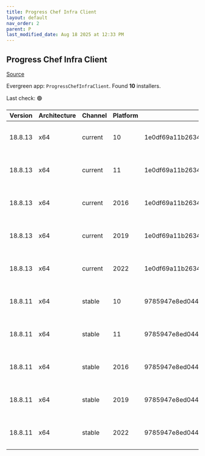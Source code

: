 ```yaml
---
title: Progress Chef Infra Client
layout: default
nav_order: 2
parent: P
last_modified_date: Aug 18 2025 at 12:33 PM
---
```


## Progress Chef Infra Client

[Source](https://www.chef.io/products/chef-infra)

Evergreen app: `ProgressChefInfraClient`. Found **10** installers.

Last check: 🟢

| Version | Architecture | Channel | Platform | Sha256                                                           | URI                                                                                                                                                                                              |
| ------- | ------------ | ------- | -------- | ---------------------------------------------------------------- | ------------------------------------------------------------------------------------------------------------------------------------------------------------------------------------------------ |
| 18.8.13 | x64          | current | 10       | 1e0df69a11b2634f7d599ccdb0972a57e18b46806d70431f13ec7bc9cb3f2c10 | [https://packages.chef.io/files/current/chef/18.8.13/windows/10/chef-client-18.8.13-1-x64.msi](https://packages.chef.io/files/current/chef/18.8.13/windows/10/chef-client-18.8.13-1-x64.msi)     |
| 18.8.13 | x64          | current | 11       | 1e0df69a11b2634f7d599ccdb0972a57e18b46806d70431f13ec7bc9cb3f2c10 | [https://packages.chef.io/files/current/chef/18.8.13/windows/11/chef-client-18.8.13-1-x64.msi](https://packages.chef.io/files/current/chef/18.8.13/windows/11/chef-client-18.8.13-1-x64.msi)     |
| 18.8.13 | x64          | current | 2016     | 1e0df69a11b2634f7d599ccdb0972a57e18b46806d70431f13ec7bc9cb3f2c10 | [https://packages.chef.io/files/current/chef/18.8.13/windows/2016/chef-client-18.8.13-1-x64.msi](https://packages.chef.io/files/current/chef/18.8.13/windows/2016/chef-client-18.8.13-1-x64.msi) |
| 18.8.13 | x64          | current | 2019     | 1e0df69a11b2634f7d599ccdb0972a57e18b46806d70431f13ec7bc9cb3f2c10 | [https://packages.chef.io/files/current/chef/18.8.13/windows/2019/chef-client-18.8.13-1-x64.msi](https://packages.chef.io/files/current/chef/18.8.13/windows/2019/chef-client-18.8.13-1-x64.msi) |
| 18.8.13 | x64          | current | 2022     | 1e0df69a11b2634f7d599ccdb0972a57e18b46806d70431f13ec7bc9cb3f2c10 | [https://packages.chef.io/files/current/chef/18.8.13/windows/2022/chef-client-18.8.13-1-x64.msi](https://packages.chef.io/files/current/chef/18.8.13/windows/2022/chef-client-18.8.13-1-x64.msi) |
| 18.8.11 | x64          | stable  | 10       | 9785947e8ed044cb3896d0c4d9d2993378874a4a15abaa41ddc012b93c2002eb | [https://packages.chef.io/files/stable/chef/18.8.11/windows/10/chef-client-18.8.11-1-x64.msi](https://packages.chef.io/files/stable/chef/18.8.11/windows/10/chef-client-18.8.11-1-x64.msi)       |
| 18.8.11 | x64          | stable  | 11       | 9785947e8ed044cb3896d0c4d9d2993378874a4a15abaa41ddc012b93c2002eb | [https://packages.chef.io/files/stable/chef/18.8.11/windows/11/chef-client-18.8.11-1-x64.msi](https://packages.chef.io/files/stable/chef/18.8.11/windows/11/chef-client-18.8.11-1-x64.msi)       |
| 18.8.11 | x64          | stable  | 2016     | 9785947e8ed044cb3896d0c4d9d2993378874a4a15abaa41ddc012b93c2002eb | [https://packages.chef.io/files/stable/chef/18.8.11/windows/11/chef-client-18.8.11-1-x64.msi](https://packages.chef.io/files/stable/chef/18.8.11/windows/11/chef-client-18.8.11-1-x64.msi)       |
| 18.8.11 | x64          | stable  | 2019     | 9785947e8ed044cb3896d0c4d9d2993378874a4a15abaa41ddc012b93c2002eb | [https://packages.chef.io/files/stable/chef/18.8.11/windows/11/chef-client-18.8.11-1-x64.msi](https://packages.chef.io/files/stable/chef/18.8.11/windows/11/chef-client-18.8.11-1-x64.msi)       |
| 18.8.11 | x64          | stable  | 2022     | 9785947e8ed044cb3896d0c4d9d2993378874a4a15abaa41ddc012b93c2002eb | [https://packages.chef.io/files/stable/chef/18.8.11/windows/11/chef-client-18.8.11-1-x64.msi](https://packages.chef.io/files/stable/chef/18.8.11/windows/11/chef-client-18.8.11-1-x64.msi)       |
